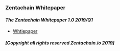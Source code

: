 ### Zentachain Whitepaper

#### *The Zentachain Whitepaper 1.0 2019/Q1*


* [Whtiepaper](https://zentachain.io/zentachain-whitepaper)

##### *[Copyright all rights reserved Zentachain.io 2019]*
